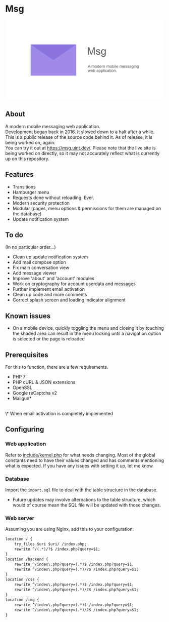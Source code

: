 # Msg
<img src="banner.png" alt="Banner with logo">

## About

A modern mobile messaging web application.
<br>
Development began back in 2016. It slowed down to a halt after a while.
<br>
This is a public release of the source code behind it. As of release, it is being worked on, again.
<br>
You can try it out at https://msg.uint.dev/. Please note that the live site is being worked on directly, so it may not accurately reflect what is currently up on this repository.

## Features

- Transitions
- Hamburger menu
- Requests done without reloading. Ever.
- Modern security protection
- Modular (pages, menu options & permissions for them are managed on the database)
- Update notification system

## To do
(In no particular order...)
- Clean up update notification system
- Add mail compose option
- Fix main conversation view
- Add message viewer
- Improve 'about' and 'account' modules
- Work on cryptography for account userdata and messages
- Further implement email activation
- Clean up code and more comments
- Correct splash screen and loading indicator alignment 

## Known issues

- On a mobile device, quickly toggling the menu and closing it by touching the shaded area can result in the menu locking until a navigation option is selected or the page is reloaded

## Prerequisites

For this to function, there are a few requirements.

- PHP 7
- PHP cURL & JSON extensions
- OpenSSL
- Google reCaptcha v2
- Mailgun\*
<br>
\* When email activation is completely implemented

## Configuring

### Web application

Refer to [include/kernel.php](include/kernel.php) for what needs changing. Most of the global constants need to have their values changed and has comments mentioning what is expected. If you have any issues with setting it up, let me know.

### Database

Import the `import.sql` file to deal with the table structure in the database.
- Future updates may involve alternations to the table structure, which would of course mean the SQL file will be updated with those changes.

### Web server

Assuming you are using Nginx, add this to your configuration:

```
location / {
    try_files $uri $uri/ /index.php;
    rewrite ^/(.*)/?$ /index.php?query=$1;
}
location /backend {
    rewrite ^/index\.php?query=(.*)$ /index.php?query=$1;
    rewrite ^/index\.php?query=(.*)/?$ /index.php?query=$1;
}
location /css {
    rewrite ^/index\.php?query=(.*)$ /index.php?query=$1;
    rewrite ^/index\.php?query=(.*)/?$ /index.php?query=$1;
}
location /img {
    rewrite ^/index\.php?query=(.*)$ /index.php?query=$1;
    rewrite ^/index\.php?query=(.*)/?$ /index.php?query=$1;
}   
```
